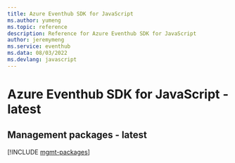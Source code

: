 ```yaml
---
title: Azure Eventhub SDK for JavaScript
ms.author: yumeng
ms.topic: reference
description: Reference for Azure Eventhub SDK for JavaScript
author: jeremymeng
ms.service: eventhub
ms.data: 08/03/2022
ms.devlang: javascript
---
```

# Azure Eventhub SDK for JavaScript - latest

## Management packages - latest
[!INCLUDE [mgmt-packages](eventhub-mgmt-index.md)]